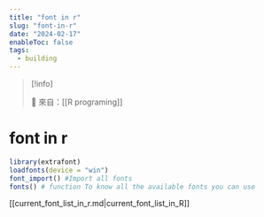 ```yaml
---
title: "font in r"
slug: "font-in-r"
date: "2024-02-17"
enableToc: false
tags:
  - building
---
```


> [!info]
>
> 🌱 來自：[[R programing]]

# font in r

```r
library(extrafont)
loadfonts(device = "win")
font_import() #Import all fonts
fonts() # function To know all the available fonts you can use
```

[[current_font_list_in_r.md|current_font_list_in_R]]
